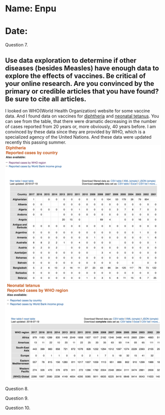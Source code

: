 # Name: Enpu
# Date:

Question 7.

## Use data exploration to determine if other diseases (besides Measles) have enough data to explore the effects of vaccines. Be critical of your online research. Are you convinced by the primary or credible articles that you have found? Be sure to cite all articles.

I looked on WHO(World Health Organization) website for some vaccine data. And I
found data on vaccines for [diphtheria](http://apps.who.int/gho/data/node.main.WHS3_41?lang=en)
and [neonatal tetanus](http://apps.who.int/gho/data/view.main.1520_56?lang=en).
You can see from the table, that there were dramatic decreasing in the number of
cases reported from 20 years or, more obviously, 40 years before. I am convinced by
these data since they are provided by WHO, which is a specialized agency of the
United Nations. And these data were updated recently this passing summer.
![Diphtheria](images/Diphtheria.png)
![Neonatal tetanus](images/NeonatalTetanus.png)

Question 8.


Question 9.


Question 10.

